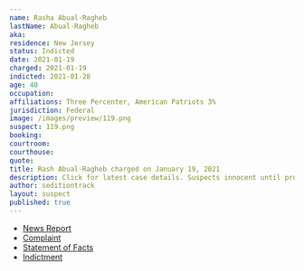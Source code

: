 ```yaml
---
name: Rasha Abual-Ragheb
lastName: Abual-Ragheb
aka:
residence: New Jersey
status: Indicted
date: 2021-01-19
charged: 2021-01-19
indicted: 2021-01-28
age: 40
occupation:
affiliations: Three Percenter, American Patriots 3%
jurisdiction: Federal
image: /images/preview/119.png
suspect: 119.png
booking:
courtroom:
courthouse:
quote:
title: Rash Abual-Ragheb charged on January 19, 2021
description: Click for latest case details. Suspects innocent until proven guilty.
author: seditiontrack
layout: suspect
published: true
---
```

- [News Report](https://www.the961.com/lebanese-charged-us-capitol/)
- [Complaint](https://www.justice.gov/opa/page/file/1357081/download)
- [Statement of Facts](https://www.justice.gov/opa/page/file/1357076/download)
- [Indictment](https://www.justice.gov/usao-dc/case-multi-defendant/file/1364746/download)
